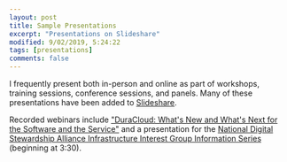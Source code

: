 ```yaml
---
layout: post
title: Sample Presentations
excerpt: "Presentations on Slideshare"
modified: 9/02/2019, 5:24:22
tags: [presentations]
comments: false
---
```


I frequently present both in-person and online as part of workshops, training sessions, conference sessions, and panels. Many of these presentations have been added to [Slideshare](https://www.slideshare.net/HeatherGreerKlein). 

Recorded webinars include ["DuraCloud: What's New and What's Next for the Software and the Service"](https://youtu.be/KSICFYf-qYI) and a presentation for the [National Digital Stewardship Alliance Infrastructure Interest Group Information Series](https://youtu.be/JiviyDF7iRo)   (beginning at 3:30).

